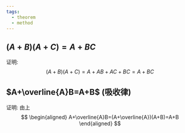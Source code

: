 ```yaml
---
tags:
  - theorem
  - method
---
```

## $(A+B)(A+C)=A+BC$
证明:
$$
(A+B)(A+C)=A+AB+AC+BC=A+BC
$$
## $A+\overline{A}B=A+B$ (吸收律)
证明:
由上
$$
\begin{aligned}
A+\overline{A}B=(A+\overline{A})(A+B)=A+B
\end{aligned}
$$
## 